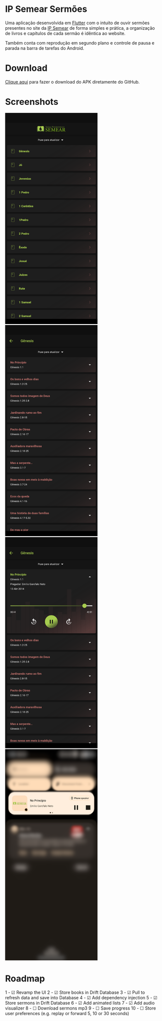 # IP Semear Sermões

Uma aplicação desenvolvida em [Flutter](https://flutter.dev) com o intuito de ouvir sermões presentes no site da [IP Semear](https://ipsemear.org/sermoes-audio/) de forma simples e prática, a organização de livros e capítulos de cada sermão é idêntica ao website.

Também conta com reprodução em segundo plano e controle de pausa e parada na barra de tarefas do Android.

# Download

[Clique aqui](https://github.com/FernandoAntonio/ip_semear_sermoes/releases/download/1.0.0/ip_semear.apk) para fazer o download do APK diretamente do GitHub.

# Screenshots

<img src="screenshots/screenshot1.png" width="300" height="683"/> <img src="screenshots/screenshot2.png" width="300" height="683"/> <img src="screenshots/screenshot3.png" width="300" height="683"/> <img src="screenshots/screenshot4.png" width="300" height="683"/>

# Roadmap

1 -  ☑ Revamp the UI
2 -  ☑ Store books in Drift Database 
3 -  ☑ Pull to refresh data and save into Database
4 -  ☑ Add dependency injection
5 -  ☑ Store sermons in Drift Database
6 -  ☑ Add animated lists
7 -  ☑ Add audio visualizer
8 -  ☐ Download sermons mp3
9 -  ☐ Save progress
10 - ☐ Store user preferences (e.g. replay or forward 5, 10 or 30 seconds)